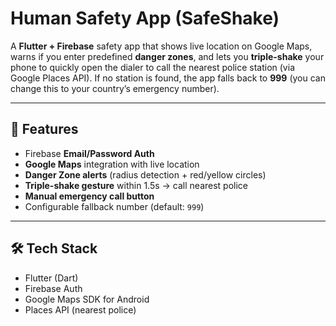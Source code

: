 # Human Safety App (SafeShake)

A **Flutter + Firebase** safety app that shows live location on Google Maps, warns if you enter predefined **danger zones**, and lets you **triple-shake** your phone to quickly open the dialer to call the nearest police station (via Google Places API). If no station is found, the app falls back to **999** (you can change this to your country’s emergency number).

---

## 🚀 Features
- Firebase **Email/Password Auth**
- **Google Maps** integration with live location
- **Danger Zone alerts** (radius detection + red/yellow circles)
- **Triple-shake gesture** within 1.5s → call nearest police
- **Manual emergency call button**
- Configurable fallback number (default: `999`)

---

## 🛠 Tech Stack
- Flutter (Dart)
- Firebase Auth
- Google Maps SDK for Android
- Places API (nearest police)

